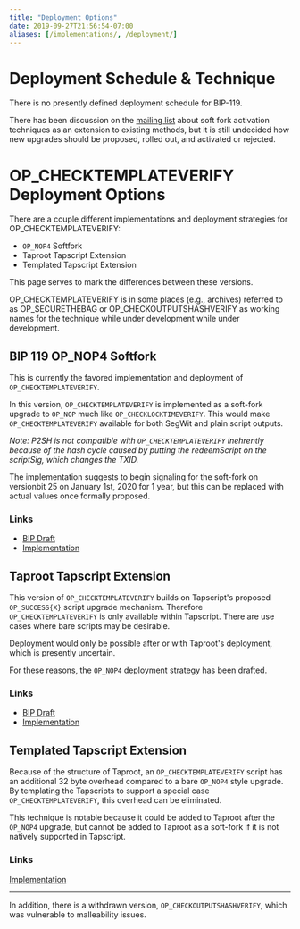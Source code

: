 ```yaml
---
title: "Deployment Options"
date: 2019-09-27T21:56:54-07:00
aliases: [/implementations/, /deployment/]
---
```


# Deployment Schedule & Technique

There is no presently defined deployment schedule for BIP-119.

There has been discussion on the [mailing
list](https://lists.linuxfoundation.org/pipermail/bitcoin-dev/2020-January/017547.html) about soft
fork activation techniques as an extension to existing methods, but it is still undecided how new
upgrades should be proposed, rolled out, and activated or rejected.


# OP_CHECKTEMPLATEVERIFY Deployment Options
There are a couple different implementations and deployment strategies for OP_CHECKTEMPLATEVERIFY:

* `OP_NOP4` Softfork
* Taproot Tapscript Extension 
* Templated Tapscript Extension

This page serves to mark the differences between these versions.

OP_CHECKTEMPLATEVERIFY is in some places (e.g., archives) referred to as OP_SECURETHEBAG or
OP_CHECKOUTPUTSHASHVERIFY as working names for the technique while under development while under
development.

## BIP 119 OP_NOP4 Softfork

This is currently the favored implementation and deployment of `OP_CHECKTEMPLATEVERIFY`.

In this version, `OP_CHECKTEMPLATEVERIFY` is implemented as a soft-fork upgrade to `OP_NOP` much like
`OP_CHECKLOCKTIMEVERIFY`. This would make `OP_CHECKTEMPLATEVERIFY` available for both SegWit and plain
script outputs.

<i>Note: P2SH is not compatible with `OP_CHECKTEMPLATEVERIFY` inehrently because of the hash cycle caused
by putting the redeemScript on the scriptSig, which changes the TXID.</i>

The implementation suggests to begin signaling for the soft-fork on versionbit 25 on January 1st,
2020 for 1 year, but this can be replaced with actual values once formally proposed.


### Links
* [BIP Draft](https://github.com/JeremyRubin/bips/blob/op-secure-the-bag-master/bip-secure-the-bag.mediawiki)
* [Implementation](https://github.com/JeremyRubin/bitcoin/tree/securethebag_master)

## Taproot Tapscript Extension

This version of `OP_CHECKTEMPLATEVERIFY` builds on Tapscript's proposed `OP_SUCCESS{X}` script upgrade
mechanism. Therefore `OP_CHECKTEMPLATEVERIFY` is only available within Tapscript. There are use
cases where bare scripts may be desirable.

Deployment would only be possible after or with Taproot's deployment, which is presently uncertain.

For these reasons, the `OP_NOP4` deployment strategy has been
drafted.

### Links
* [BIP Draft](https://github.com/JeremyRubin/bips/blob/op-secure-the-bag/bip-secure-the-bag.mediawiki)
* [Implementation](https://github.com/JeremyRubin/bitcoin/tree/secure_the_bag)

## Templated Tapscript Extension

Because of the structure of Taproot, an `OP_CHECKTEMPLATEVERIFY` script has an
additional 32 byte overhead compared to a bare `OP_NOP4` style upgrade. By
templating the Tapscripts to support a special case `OP_CHECKTEMPLATEVERIFY`, this
overhead can be eliminated.

This technique is notable because it could be added to Taproot after the
`OP_NOP4` upgrade, but cannot be added to Taproot as a soft-fork if it is not
natively supported in Tapscript.

### Links
[Implementation](https://github.com/JeremyRubin/bitcoin/tree/taproot-with-builtin-templates)

---------------

In addition, there is a withdrawn version, `OP_CHECKOUTPUTSHASHVERIFY`, which was vulnerable to
malleability issues.
